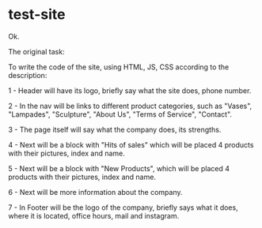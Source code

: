 # test-site
Ok.


The original task:

To write the code of the site, using HTML, JS, CSS according to the description:

1 - Header will have its logo, briefly say what the site does, phone number.

2 - In the nav will be links to different product categories, such as "Vases", "Lampades", "Sculpture", "About Us", "Terms of Service", "Contact".

3 - The page itself will say what the company does, its strengths.

4 - Next will be a block with "Hits of sales" which will be placed 4 products with their pictures, index and name.

5 - Next will be a block with "New Products", which will be placed 4 products with their pictures, index and name.

6 - Next will be more information about the company.

7 - In Footer will be the logo of the company, briefly says what it does, where it is located, office hours, mail and instagram.
